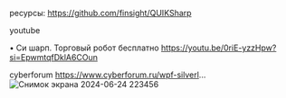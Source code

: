 ресурсы: https://github.com/finsight/QUIKSharp

youtube   

 • Си шарп. Торговый робот бесплатно https://youtu.be/0riE-yzzHpw?si=EpwmtqfDklA6COun

cyberforum https://www.cyberforum.ru/wpf-silverl...
![Снимок экрана 2024-06-24 223456](https://github.com/MiSeKor/QUIKSharpTEST2/assets/168521158/ed865098-1f3a-4a6c-9c64-a27d5b69f183)
